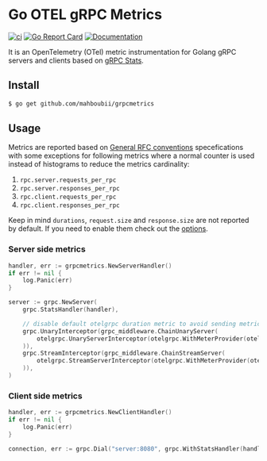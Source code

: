 # Go OTEL gRPC Metrics

[![ci](https://github.com/mahboubii/grpcmetrics/actions/workflows/workflow.yaml/badge.svg?branch=main)](https://github.com/mahboubii/grpcmetrics/actions/workflows/workflow.yaml)
[![Go Report Card](https://goreportcard.com/badge/github.com/mahboubii/grpcmetrics)](https://goreportcard.com/report/github.com/mahboubii/grpcmetrics)
[![Documentation](https://godoc.org/github.com/mahboubii/grpcmetrics?status.svg)](https://pkg.go.dev/mod/github.com/mahboubii/grpcmetrics)

It is an OpenTelemetry (OTel) metric instrumentation for Golang gRPC servers and clients based on [gRPC Stats](https://pkg.go.dev/google.golang.org/grpc/stats).

## Install

```bash
$ go get github.com/mahboubii/grpcmetrics
```

## Usage

Metrics are reported based on [General RFC conventions](https://opentelemetry.io/docs/reference/specification/metrics/semantic_conventions/rpc-metrics/) specefications with some exceptions for following metrics where a normal counter is used instead of histograms to reduce the metrics cardinality:

1. `rpc.server.requests_per_rpc`
2. `rpc.server.responses_per_rpc`
3. `rpc.client.requests_per_rpc`
4. `rpc.client.responses_per_rpc`

Keep in mind `durations`, `request.size` and `response.size` are not reported by default. If you need to enable them check out the [options](https://pkg.go.dev/github.com/mahboubii/grpcmetrics#Option).

### Server side metrics

```go
handler, err := grpcmetrics.NewServerHandler()
if err != nil {
    log.Panic(err)
}

server := grpc.NewServer(
    grpc.StatsHandler(handler),

    // disable default otelgrpc duration metric to avoid sending metrics twice:
    grpc.UnaryInterceptor(grpc_middleware.ChainUnaryServer(
        otelgrpc.UnaryServerInterceptor(otelgrpc.WithMeterProvider(otelmetric.NewNoopMeterProvider())),
    )),
    grpc.StreamInterceptor(grpc_middleware.ChainStreamServer(
        otelgrpc.StreamServerInterceptor(otelgrpc.WithMeterProvider(otelmetric.NewNoopMeterProvider())),
    )),
)
```

### Client side metrics

```go
handler, err := grpcmetrics.NewClientHandler()
if err != nil {
    log.Panic(err)
}

connection, err := grpc.Dial("server:8080", grpc.WithStatsHandler(handler))
```

